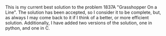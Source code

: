 This is my current best solution to the problem 1837A "Grasshopper On a Line". The solution has been accepted, so I consider it to be complete, but, as always I may come back to it if I think of a better, or more efficient solution. Additionally, I have added two versions of the solution, one in python, and one in C.